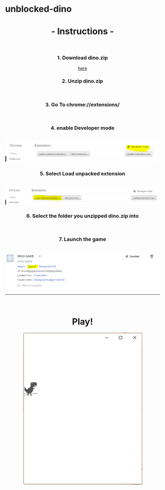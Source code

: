 # unblocked-dino
<html>
<center>
   <h1><b> - Instructions - </b></h1>
   <br>
   <h3>1.  Download dino.zip</h3>
          <a href="https://github.com/nerdsnook/unblocked-dino/raw/master/dino.zip" >here</a>
         <br>
          <h3>2.  Unzip dino.zip</h3> 
          <br>
          <h3> 3.  Go To chrome://extensions/ </h3>
          <br>
         <h3> 4.  enable Developer mode</h3>
          <br>
          <img src="https://raw.githubusercontent.com/nerdsnook/unblocked-dino/master/help-img/help1.PNG" alt="devmode/help1.png" />
          <br>
         <h3> 5. Select Load unpacked extension</h3>
          <br>
          <img src="https://raw.githubusercontent.com/nerdsnook/unblocked-dino/master/help-img/help2.PNG" alt="selectfiles/help2.png" />
          <br>
        <h3>  6. Select the folder you unzipped dino.zip into  </h3>
          <br>
         <h3> 7. Launch the game </h3>
          <br>
          <img src="https://raw.githubusercontent.com/nerdsnook/unblocked-dino/master/help-img/help3.PNG" alt="enjoy/help3.png" />
          <br>
        <hr>
        <br>
        <h1>Play!</h1>
        <img src="https://raw.githubusercontent.com/nerdsnook/unblocked-dino/master/help-img/play.PNG" alt="play/play.png" />
       
          
